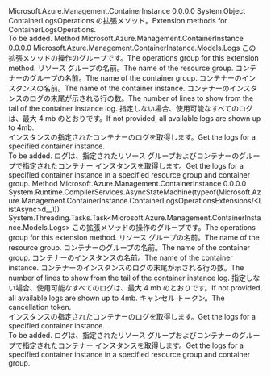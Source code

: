 <Type Name="ContainerLogsOperationsExtensions" FullName="Microsoft.Azure.Management.ContainerInstance.ContainerLogsOperationsExtensions">
  <TypeSignature Language="C#" Value="public static class ContainerLogsOperationsExtensions" />
  <TypeSignature Language="ILAsm" Value=".class public auto ansi abstract sealed beforefieldinit ContainerLogsOperationsExtensions extends System.Object" />
  <TypeSignature Language="DocId" Value="T:Microsoft.Azure.Management.ContainerInstance.ContainerLogsOperationsExtensions" />
  <TypeSignature Language="VB.NET" Value="Public Module ContainerLogsOperationsExtensions" />
  <TypeSignature Language="F#" Value="type ContainerLogsOperationsExtensions = class" />
  <AssemblyInfo>
    <AssemblyName>Microsoft.Azure.Management.ContainerInstance</AssemblyName>
    <AssemblyVersion>0.0.0.0</AssemblyVersion>
  </AssemblyInfo>
  <Base>
    <BaseTypeName>System.Object</BaseTypeName>
  </Base>
  <Interfaces />
  <Docs>
    <summary>
            <span data-ttu-id="17e42-101">ContainerLogsOperations の拡張メソッド。</span><span class="sxs-lookup"><span data-stu-id="17e42-101">Extension methods for ContainerLogsOperations.</span></span>
            </summary>
    <remarks>To be added.</remarks>
  </Docs>
  <Members>
    <Member MemberName="List">
      <MemberSignature Language="C#" Value="public static Microsoft.Azure.Management.ContainerInstance.Models.Logs List (this Microsoft.Azure.Management.ContainerInstance.IContainerLogsOperations operations, string resourceGroupName, string containerGroupName, string containerName, Nullable&lt;int&gt; tail = null);" />
      <MemberSignature Language="ILAsm" Value=".method public static hidebysig class Microsoft.Azure.Management.ContainerInstance.Models.Logs List(class Microsoft.Azure.Management.ContainerInstance.IContainerLogsOperations operations, string resourceGroupName, string containerGroupName, string containerName, valuetype System.Nullable`1&lt;int32&gt; tail) cil managed" />
      <MemberSignature Language="DocId" Value="M:Microsoft.Azure.Management.ContainerInstance.ContainerLogsOperationsExtensions.List(Microsoft.Azure.Management.ContainerInstance.IContainerLogsOperations,System.String,System.String,System.String,System.Nullable{System.Int32})" />
      <MemberSignature Language="VB.NET" Value="&lt;Extension()&gt;&#xA;Public Function List (operations As IContainerLogsOperations, resourceGroupName As String, containerGroupName As String, containerName As String, Optional tail As Nullable(Of Integer) = null) As Logs" />
      <MemberSignature Language="F#" Value="static member List : Microsoft.Azure.Management.ContainerInstance.IContainerLogsOperations * string * string * string * Nullable&lt;int&gt; -&gt; Microsoft.Azure.Management.ContainerInstance.Models.Logs" Usage="Microsoft.Azure.Management.ContainerInstance.ContainerLogsOperationsExtensions.List (operations, resourceGroupName, containerGroupName, containerName, tail)" />
      <MemberType>Method</MemberType>
      <AssemblyInfo>
        <AssemblyName>Microsoft.Azure.Management.ContainerInstance</AssemblyName>
        <AssemblyVersion>0.0.0.0</AssemblyVersion>
      </AssemblyInfo>
      <ReturnValue>
        <ReturnType>Microsoft.Azure.Management.ContainerInstance.Models.Logs</ReturnType>
      </ReturnValue>
      <Parameters>
        <Parameter Name="operations" Type="Microsoft.Azure.Management.ContainerInstance.IContainerLogsOperations" RefType="this" />
        <Parameter Name="resourceGroupName" Type="System.String" />
        <Parameter Name="containerGroupName" Type="System.String" />
        <Parameter Name="containerName" Type="System.String" />
        <Parameter Name="tail" Type="System.Nullable&lt;System.Int32&gt;" />
      </Parameters>
      <Docs>
        <param name="operations">
            <span data-ttu-id="17e42-102">この拡張メソッドの操作のグループです。</span><span class="sxs-lookup"><span data-stu-id="17e42-102">The operations group for this extension method.</span></span>
            </param>
        <param name="resourceGroupName">
            <span data-ttu-id="17e42-103">リソース グループの名前。</span><span class="sxs-lookup"><span data-stu-id="17e42-103">The name of the resource group.</span></span>
            </param>
        <param name="containerGroupName">
            <span data-ttu-id="17e42-104">コンテナーのグループの名前。</span><span class="sxs-lookup"><span data-stu-id="17e42-104">The name of the container group.</span></span>
            </param>
        <param name="containerName">
            <span data-ttu-id="17e42-105">コンテナーのインスタンスの名前。</span><span class="sxs-lookup"><span data-stu-id="17e42-105">The name of the container instance.</span></span>
            </param>
        <param name="tail">
            <span data-ttu-id="17e42-106">コンテナーのインスタンスのログの末尾が示される行の数。</span><span class="sxs-lookup"><span data-stu-id="17e42-106">The number of lines to show from the tail of the container instance log.</span></span> <span data-ttu-id="17e42-107">指定しない場合、使用可能なすべてのログは、最大 4 mb のとおりです。</span><span class="sxs-lookup"><span data-stu-id="17e42-107">If not provided, all available logs are shown up to 4mb.</span></span>
            </param>
        <summary>
            <span data-ttu-id="17e42-108">インスタンスの指定されたコンテナーのログを取得します。</span><span class="sxs-lookup"><span data-stu-id="17e42-108">Get the logs for a specified container instance.</span></span>
            </summary>
        <returns>To be added.</returns>
        <remarks>
            <span data-ttu-id="17e42-109">ログは、指定されたリソース グループおよびコンテナーのグループで指定されたコンテナー インスタンスを取得します。</span><span class="sxs-lookup"><span data-stu-id="17e42-109">Get the logs for a specified container instance in a specified resource group and container group.</span></span>
            </remarks>
      </Docs>
    </Member>
    <Member MemberName="ListAsync">
      <MemberSignature Language="C#" Value="public static System.Threading.Tasks.Task&lt;Microsoft.Azure.Management.ContainerInstance.Models.Logs&gt; ListAsync (this Microsoft.Azure.Management.ContainerInstance.IContainerLogsOperations operations, string resourceGroupName, string containerGroupName, string containerName, Nullable&lt;int&gt; tail = null, System.Threading.CancellationToken cancellationToken = null);" />
      <MemberSignature Language="ILAsm" Value=".method public static hidebysig class System.Threading.Tasks.Task`1&lt;class Microsoft.Azure.Management.ContainerInstance.Models.Logs&gt; ListAsync(class Microsoft.Azure.Management.ContainerInstance.IContainerLogsOperations operations, string resourceGroupName, string containerGroupName, string containerName, valuetype System.Nullable`1&lt;int32&gt; tail, valuetype System.Threading.CancellationToken cancellationToken) cil managed" />
      <MemberSignature Language="DocId" Value="M:Microsoft.Azure.Management.ContainerInstance.ContainerLogsOperationsExtensions.ListAsync(Microsoft.Azure.Management.ContainerInstance.IContainerLogsOperations,System.String,System.String,System.String,System.Nullable{System.Int32},System.Threading.CancellationToken)" />
      <MemberSignature Language="F#" Value="static member ListAsync : Microsoft.Azure.Management.ContainerInstance.IContainerLogsOperations * string * string * string * Nullable&lt;int&gt; * System.Threading.CancellationToken -&gt; System.Threading.Tasks.Task&lt;Microsoft.Azure.Management.ContainerInstance.Models.Logs&gt;" Usage="Microsoft.Azure.Management.ContainerInstance.ContainerLogsOperationsExtensions.ListAsync (operations, resourceGroupName, containerGroupName, containerName, tail, cancellationToken)" />
      <MemberType>Method</MemberType>
      <AssemblyInfo>
        <AssemblyName>Microsoft.Azure.Management.ContainerInstance</AssemblyName>
        <AssemblyVersion>0.0.0.0</AssemblyVersion>
      </AssemblyInfo>
      <Attributes>
        <Attribute>
          <AttributeName>System.Runtime.CompilerServices.AsyncStateMachine(typeof(Microsoft.Azure.Management.ContainerInstance.ContainerLogsOperationsExtensions/&lt;ListAsync&gt;d__1))</AttributeName>
        </Attribute>
      </Attributes>
      <ReturnValue>
        <ReturnType>System.Threading.Tasks.Task&lt;Microsoft.Azure.Management.ContainerInstance.Models.Logs&gt;</ReturnType>
      </ReturnValue>
      <Parameters>
        <Parameter Name="operations" Type="Microsoft.Azure.Management.ContainerInstance.IContainerLogsOperations" RefType="this" />
        <Parameter Name="resourceGroupName" Type="System.String" />
        <Parameter Name="containerGroupName" Type="System.String" />
        <Parameter Name="containerName" Type="System.String" />
        <Parameter Name="tail" Type="System.Nullable&lt;System.Int32&gt;" />
        <Parameter Name="cancellationToken" Type="System.Threading.CancellationToken" />
      </Parameters>
      <Docs>
        <param name="operations">
            <span data-ttu-id="17e42-110">この拡張メソッドの操作のグループです。</span><span class="sxs-lookup"><span data-stu-id="17e42-110">The operations group for this extension method.</span></span>
            </param>
        <param name="resourceGroupName">
            <span data-ttu-id="17e42-111">リソース グループの名前。</span><span class="sxs-lookup"><span data-stu-id="17e42-111">The name of the resource group.</span></span>
            </param>
        <param name="containerGroupName">
            <span data-ttu-id="17e42-112">コンテナーのグループの名前。</span><span class="sxs-lookup"><span data-stu-id="17e42-112">The name of the container group.</span></span>
            </param>
        <param name="containerName">
            <span data-ttu-id="17e42-113">コンテナーのインスタンスの名前。</span><span class="sxs-lookup"><span data-stu-id="17e42-113">The name of the container instance.</span></span>
            </param>
        <param name="tail">
            <span data-ttu-id="17e42-114">コンテナーのインスタンスのログの末尾が示される行の数。</span><span class="sxs-lookup"><span data-stu-id="17e42-114">The number of lines to show from the tail of the container instance log.</span></span> <span data-ttu-id="17e42-115">指定しない場合、使用可能なすべてのログは、最大 4 mb のとおりです。</span><span class="sxs-lookup"><span data-stu-id="17e42-115">If not provided, all available logs are shown up to 4mb.</span></span>
            </param>
        <param name="cancellationToken">
            <span data-ttu-id="17e42-116">キャンセル トークン。</span><span class="sxs-lookup"><span data-stu-id="17e42-116">The cancellation token.</span></span>
            </param>
        <summary>
            <span data-ttu-id="17e42-117">インスタンスの指定されたコンテナーのログを取得します。</span><span class="sxs-lookup"><span data-stu-id="17e42-117">Get the logs for a specified container instance.</span></span>
            </summary>
        <returns>To be added.</returns>
        <remarks>
            <span data-ttu-id="17e42-118">ログは、指定されたリソース グループおよびコンテナーのグループで指定されたコンテナー インスタンスを取得します。</span><span class="sxs-lookup"><span data-stu-id="17e42-118">Get the logs for a specified container instance in a specified resource group and container group.</span></span>
            </remarks>
      </Docs>
    </Member>
  </Members>
</Type>